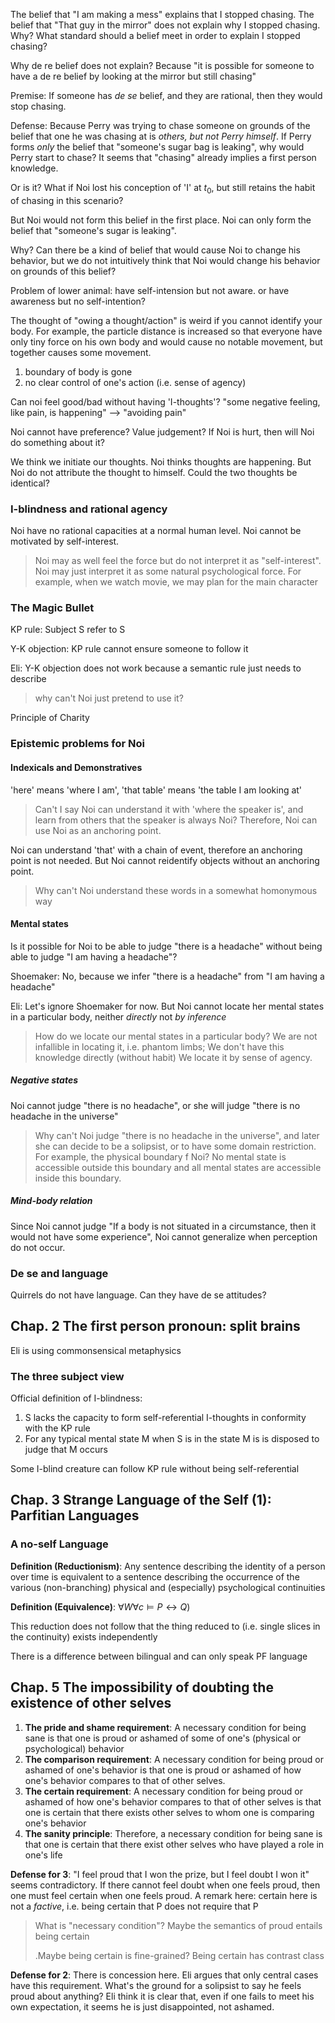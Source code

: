 The belief that "I am making a mess" explains that I stopped chasing.
The belief that "That guy in the mirror" does not explain why I stopped chasing.
Why? What standard should a belief meet in order to explain I stopped chasing?

Why de re belief does not explain? Because "it is possible for someone to have a de re belief by looking at the mirror but still chasing"

Premise: If someone has *de se* belief, and they are rational, then they would stop chasing.

Defense: 
Because Perry was trying to chase someone on grounds of the belief that one he was chasing at is *others, but not Perry himself*.
If Perry forms *only* the belief that "someone's sugar bag is leaking", why would Perry start to chase?
It seems that "chasing" already implies a first person knowledge.

Or is it? What if Noi lost his conception of 'I' at $t_0$, but still retains the habit of chasing in this scenario?

But Noi would not form this belief in the first place. Noi can only form the belief that "someone's sugar is leaking".

Why? Can there be a kind of belief that would cause Noi to change his behavior, but we do not intuitively think that Noi would change his behavior on grounds of this belief?

Problem of lower animal: have self-intension but not aware. or have awareness but no self-intention?

The thought of "owing a thought/action" is weird if you cannot identify your body. For example, the particle distance is increased so that everyone have only tiny force on his own body and would cause no notable movement, but together causes some movement.

1. boundary of body is gone
2. no clear control of one's action (i.e. sense of agency)

Can noi feel good/bad without having 'I-thoughts'? "some negative feeling, like pain, is happening" --> "avoiding pain"

Noi cannot have preference? Value judgement? If Noi is hurt, then will Noi do something about it?

We think we initiate our thoughts. Noi thinks thoughts are happening. But Noi do not attribute the thought to himself. Could the two thoughts be identical?

### I-blindness and rational agency

Noi have no rational capacities at a normal human level. Noi cannot be motivated by self-interest.

> Noi may as well feel the force but do not interpret it as "self-interest". Noi may just interpret it as some natural psychological force. For example, when we watch movie, we may plan for the main character 

### The Magic Bullet

KP rule: Subject S refer to S

Y-K objection: KP rule cannot ensure someone to follow it

Eli: Y-K objection does not work because a semantic rule just needs to describe

> why can't Noi just pretend to use it?

Principle of Charity


### Epistemic problems for Noi


#### Indexicals and Demonstratives

'here' means 'where I am', 'that table' means 'the table I am looking at'

> Can't I say Noi can understand it with 'where the speaker is', and learn from others that the speaker is always Noi? Therefore, Noi can use Noi as an anchoring point.

Noi can understand 'that' with a chain of event, therefore an anchoring point is not needed. But Noi cannot reidentify objects without an anchoring point.

> Why can't Noi understand these words in a somewhat homonymous way

#### Mental states

Is it possible for Noi to be able to judge "there is a headache" without being able to judge "I am having a headache"?

Shoemaker: No, because we infer "there is a headache" from "I am having a headache"

Eli: Let's ignore Shoemaker for now. But Noi cannot locate her mental states in a particular body, neither *directly* not *by inference*

> How do we locate our mental states in a particular body?
> We are not infallible in locating it, i.e. phantom limbs; We don't have this knowledge directly (without habit)
> We locate it by sense of agency.

##### Negative states

Noi cannot judge "there is no headache", or she will judge "there is no headache in the universe"

> Why can't Noi judge "there is no headache in the universe", and later she can decide to be a solipsist, or to have some domain restriction. For example, the physical boundary f Noi? No mental state is accessible outside this boundary and all mental states are accessible inside this boundary.

##### Mind-body relation

Since Noi cannot judge "If a body is not situated in a circumstance, then it would not have some experience", Noi cannot generalize when perception do not occur.


### De se and language

Quirrels do not have language. Can they have de se attitudes?

## Chap. 2 The first person pronoun: split brains

Eli is using commonsensical metaphysics

### The three subject view

Official definition of I-blindness:

1. S lacks the capacity to form self-referential I-thoughts in conformity with the KP rule 
2. For any typical mental state M when S is in the state M is is disposed to judge that M occurs

Some I-blind creature can follow KP rule without being self-referential


## Chap. 3 Strange Language of the Self (1): Parfitian Languages

### A no-self Language

**Definition (Reductionism)**: Any sentence describing the identity of a person over time is equivalent to a sentence describing the occurrence of the various (non-branching) physical and (especially) psychological continuities

**Definition (Equivalence)**: $\forall W \forall c \vDash P \leftrightarrow Q)$

This reduction does not follow that the thing reduced to (i.e. single slices in the continuity) exists independently

There is a difference between bilingual and can only speak PF language

## Chap. 5 The impossibility of doubting the existence of other selves

1. **The pride and shame requirement**: A necessary condition for being sane is that one is proud or ashamed of some of one's (physical or psychological) behavior
2. **The comparison requirement**: A necessary condition for being proud or ashamed of one's behavior is that one is proud or ashamed of how one's behavior compares to that of other selves.
3. **The certain requirement**: A necessary condition for being proud or ashamed of how one's behavior compares to that of other selves is that one is certain that there exists other selves to whom one is comparing one's behavior
4. **The sanity principle**: Therefore, a necessary condition for being sane is that one is certain that there exist other selves who have played a role in one's life

**Defense for 3**: "I feel proud that I won the prize, but I feel doubt I won it" seems contradictory. If there cannot feel doubt when one feels proud, then one must feel certain when one feels proud. A remark here: certain here is not a *factive*, i.e. being certain that P does not require that P

> What is "necessary condition"? Maybe the semantics of proud entails being certain
>
>.Maybe being certain is fine-grained? Being certain has contrast class

**Defense for 2**: There is concession here. Eli argues that only central cases have this requirement. What's the ground for a solipsist to say he feels proud about anything? Eli think it is clear that, even if one fails to meet his own expectation, it seems he is just disappointed, not ashamed.
